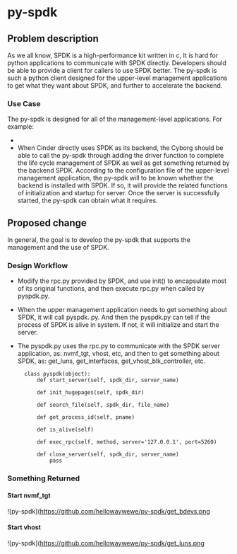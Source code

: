 # py-spdk
## Problem description

As we all know, SPDK is a high-performance kit written in c, It is hard for python applications to communicate with SPDK directly. Developers should be able to provide a client for callers to use SPDK better. The py-spdk is such a python client designed for the upper-level management applications to get what they want about SPDK, and further to accelerate the backend. 

### Use Case

The py-spdk is designed for all of the management-level applications. For example:

* 
* When Cinder directly uses SPDK as its backend, the Cyborg should be able to call the py-spdk through adding the driver function to complete the life cycle management of SPDK as well as get something returned by the backend SPDK. According to the configuration file of the upper-level management application, the py-spdk will to be known whether the backend is installed with SPDK. If so, it will provide the related functions of initialization and startup for server. Once the server is successfully started, the py-spdk can obtain what it requires. 


## Proposed change

In general, the goal is to develop the py-spdk that supports the management and the use of SPDK.

### Design Workflow

* Modify the rpc.py provided by SPDK, and use init() to encapsulate most of its original functions,  and then execute rpc.py when called by pyspdk.py.
* When the upper management application needs to get something about SPDK, it will call pyspdk. py. And then the pyspdk.py can tell if the process of SPDK is alive in system. If not, it will initialize and start the server.
* The pyspdk.py uses the rpc.py to communicate with the SPDK server application, as: nvmf_tgt, vhost, etc, and then to get something about SPDK, as: get_luns, get_interfaces, get_vhost_blk_controller, etc.

		class pyspdk(object):
            def start_server(self, spdk_dir, server_name)
        
            def init_hugepages(self, spdk_dir)
        
            def search_file(self, spdk_dir, file_name)
        
            def get_process_id(self, pname)
        
            def is_alive(self)
        
            def exec_rpc(self, method, server='127.0.0.1', port=5260)
        
            def close_server(self, spdk_dir, server_name)
                pass

	

### Something Returned
#### Start nvmf_tgt

![py-spdk](https://github.com/hellowaywewe/py-spdk/get_bdevs.png

#### Start vhost

![py-spdk](https://github.com/hellowaywewe/py-spdk/get_luns.png

